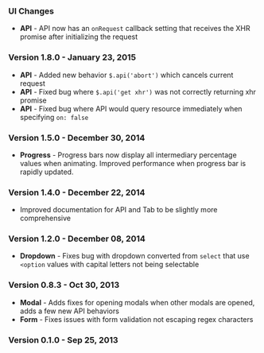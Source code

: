 ### UI Changes

- **API** - API now has an ``onRequest`` callback setting that receives the XHR promise after initializing the request

### Version 1.8.0 - January 23, 2015

- **API** - Added new behavior `$.api('abort')` which cancels current request
- **API** - Fixed bug where `$.api('get xhr')` was not correctly returning xhr promise
- **API** - Fixed bug where API would query resource immediately when specifying `on: false`

### Version 1.5.0 - December 30, 2014

- **Progress** - Progress bars now display all intermediary percentage values when animating. Improved performance when progress bar is rapidly updated.

### Version 1.4.0 - December 22, 2014

- Improved documentation for API and Tab to be slightly more comprehensive

### Version 1.2.0 - December 08, 2014

- **Dropdown** - Fixes bug with dropdown converted from ``select`` that use ``<option`` values with capital letters not being selectable

### Version 0.8.3 - Oct 30, 2013

- **Modal** - Adds fixes for opening modals when other modals are opened, adds a few new API behaviors
- **Form** - Fixes issues with form validation not escaping regex characters

### Version 0.1.0 - Sep 25, 2013